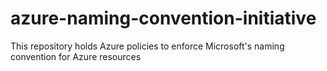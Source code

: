 # azure-naming-convention-initiative
This repository holds Azure policies to enforce Microsoft's naming convention for Azure resources
